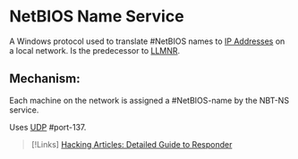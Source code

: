 
# NetBIOS Name Service
A Windows protocol used to translate #NetBIOS names to [IP Addresses](/networking/OSI-reference-model/IP-addresses.md) on a local network. Is the predecessor to [LLMNR](/networking/protocols/LLMNR.md).

## Mechanism:
Each machine on the network is assigned a #NetBIOS-name by the NBT-NS service. 

Uses [UDP](networking/protocols/UDP.md) #port-137.

>[!Links]
>[Hacking Articles: Detailed Guide to Responder](https://www.hackingarticles.in/a-detailed-guide-on-responder-llmnr-poisoning/)

